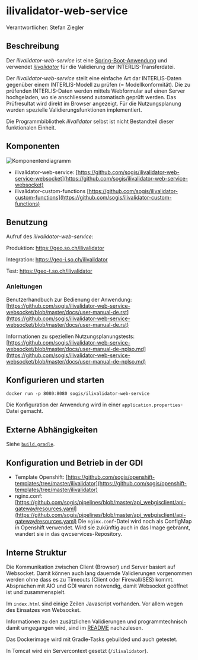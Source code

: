 # ilivalidator-web-service

Verantwortlicher: Stefan Ziegler

## Beschreibung 
Der _ilivalidator-web-service_ ist eine [Spring-Boot-Anwendung](https://spring.io/projects/spring-boot) und verwendet [_ilivalidator_](https://github.com/claeis/ilivalidator) für die Validierung der INTERLIS-Transferdatei.

Der _ilivalidator-web-service_ stellt eine einfache Art dar INTERLIS-Daten gegenüber einem INTERLIS-Modell zu prüfen (= Modellkonformität). Die zu prüfenden INTERLIS-Daten werden mittels Webformular auf einen Server hochgeladen, wo sie anschliessend automatisch geprüft werden. Das Prüfresultat wird direkt im Browser angezeigt.
Für die Nutzungsplanung wurden spezielle Validierungsfunktionen implementiert. 

Die Programmbibliothek _ilivalidator_ selbst ist nicht Bestandteil dieser funktionalen Einheit. 

## Komponenten
![Komponentendiagramm](https://www.planttext.com/api/plantuml/img/SoWkIImgAStDuU9AJ2x9Br9G2YrEBL9II2nMA0Kok9BpSmloyrBpIXIYCtCoon9pCbCIWSfqorEJT87oPPd9gLOnUS45HPbvwGfE-Vab2jeAo0fZGIQ13E7Y0fcdeAjh1-KwfEQb0Eq50000)

* ilivalidator-web-service: [https://github.com/sogis/ilivalidator-web-service-websocket](https://github.com/sogis/ilivalidator-web-service-websocket)
* ilivalidator-custom-functions [https://github.com/sogis/ilivalidator-custom-functions](https://github.com/sogis/ilivalidator-custom-functions)

## Benutzung
Aufruf des _ilivalidator-web-service_:

Produktion: https://geo.so.ch/ilivalidator

Integration: https://geo-i.so.ch/ilivalidator

Test: https://geo-t.so.ch/ilivalidator

### Anleitungen
Benutzerhandbuch zur Bedienung der Anwendung: [https://github.com/sogis/ilivalidator-web-service-websocket/blob/master/docs/user-manual-de.rst](https://github.com/sogis/ilivalidator-web-service-websocket/blob/master/docs/user-manual-de.rst)

Informationen zu speziellen Nutzungsplanungstests: [https://github.com/sogis/ilivalidator-web-service-websocket/blob/master/docs/user-manual-de-nplso.md](https://github.com/sogis/ilivalidator-web-service-websocket/blob/master/docs/user-manual-de-nplso.md)

## Konfigurieren und starten
```
docker run -p 8080:8080 sogis/ilivalidator-web-service
```

Die Konfiguration der Anwendung wird in einer `application.properties`-Datei gemacht.

## Externe Abhängigkeiten
Siehe [`build.gradle`](https://github.com/sogis/ilivalidator-web-service-websocket/blob/master/build.gradle). 

## Konfiguration und Betrieb in der GDI
* Template Openshift: [https://github.com/sogis/openshift-templates/tree/master/ilivalidator](https://github.com/sogis/openshift-templates/tree/master/ilivalidator)
* nginx.conf: [https://github.com/sogis/pipelines/blob/master/api_webgisclient/api-gateway/resources.yaml](https://github.com/sogis/pipelines/blob/master/api_webgisclient/api-gateway/resources.yaml) Die `nginx.conf`-Datei wird noch als ConfigMap in Openshift verwendet. Wird sie zukünftig auch in das Image gebrannt, wandert sie in das qwcservices-Repository.

## Interne Struktur
Die Kommunikation zwischen Client (Browser) und Server basiert auf Websocket. Damit können auch lang dauernde Validierungen vorgenommen werden ohne dass es zu Timeouts (Client oder Firewall/SES) kommt. Absprachen mit AIO und GDI waren notwendig, damit Websocket geöffnet ist und zusammenspielt.

Im `index.html` sind einige Zeilen Javascript vorhanden. Vor allem wegen des Einsatzes von Websocket.

Informationen zu den zusätzlichen Validierungen und programmtechnisch damit umgegangen wird, sind im [README](https://github.com/sogis/ilivalidator-web-service-websocket/blob/master/README.md) nachzulesen.

Das Dockerimage wird mit Gradle-Tasks gebuilded und auch getestet.

In Tomcat wird ein Servercontext gesetzt (`/ilivalidator`).

